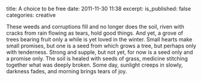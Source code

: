 title: A choice to be free
date: 2011-11-30 11:38
excerpt: 
is_published: false
categories: creative

These weeds and corruptions fill
and no longer does the soil,
riven with cracks from
rain flowing as tears,
hold good things. And yet,
a grove of trees
bearing fruit only a while
is yet loved in the winter.
Small hearts make small promises,
but one is a seed
from which grows a tree,
but perhaps only with tenderness. 
Strong and supple, but not yet,
for now is a seed only
and a promise only.
The soil is healed
with seeds of grass,
medicine stitching together
what was deeply broken.
Some day, sunlight
creeps in slowly,
darkness fades,
and morning brings tears of joy.